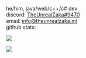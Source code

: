 he/him, java/web/c++/c# dev <br>
discord: [TheUnrealZaka#9470](https://discord.com/users/1114850055128629350) <br>
email: [info@theunrealzaka.ml](mailto:info@theunrealzaka.ml) <br>
github stats:
<p><img src="https://github-readme-stats.vercel.app/api/top-langs/?username=theunrealzaka&layout=compact&theme=dark"></p>  
<p><img align="center" src="https://github-readme-stats.vercel.app/api?username=theunrealzaka&show_icons=true&text_color=5baddf&icon_color=FFF&theme=tokyonight""></p>

